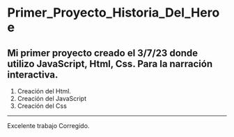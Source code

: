 # Primer_Proyecto_Historia_Del_Heroe
Mi primer proyecto creado el 3/7/23 donde utilizo JavaScript, Html, Css. Para la narración interactiva.
--------------------------------------------------------------------------------------------------------
1. Creación del Html.
2. Creación del JavaScript
3. Creación del Css
-------------------------------------------------------------------------------------------------------
Excelente trabajo Corregido.
